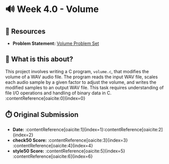 # 🔊 Week 4.0 - Volume

## 🔗 Resources
- **Problem Statement:** [Volume Problem Set](https://cs50.harvard.edu/x/2025/psets/4/volume/)

## 🧠 What is this about?
This project involves writing a C program, `volume.c`, that modifies the volume of a WAV audio file. The program reads the input WAV file, scales each audio sample by a given factor to adjust the volume, and writes the modified samples to an output WAV file. This task requires understanding of file I/O operations and handling of binary data in C.&#8203;:contentReference[oaicite:0]{index=0}

## ⏱️ Original Submission
- **Date:** :contentReference[oaicite:1]{index=1}&#8203;:contentReference[oaicite:2]{index=2}
- **check50 Score:** :contentReference[oaicite:3]{index=3}&#8203;:contentReference[oaicite:4]{index=4}
- **style50 Score:** :contentReference[oaicite:5]{index=5}&#8203;:contentReference[oaicite:6]{index=6}

